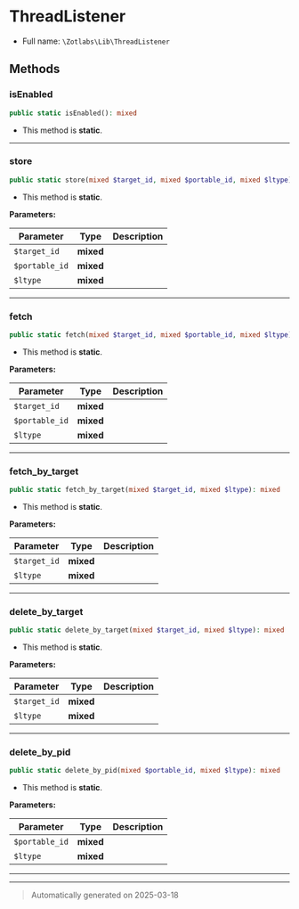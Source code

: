 
# ThreadListener





* Full name: `\Zotlabs\Lib\ThreadListener`




## Methods


### isEnabled



```php
public static isEnabled(): mixed
```



* This method is **static**.








***

### store



```php
public static store(mixed $target_id, mixed $portable_id, mixed $ltype): mixed
```



* This method is **static**.




**Parameters:**

| Parameter | Type | Description |
|-----------|------|-------------|
| `$target_id` | **mixed** |  |
| `$portable_id` | **mixed** |  |
| `$ltype` | **mixed** |  |





***

### fetch



```php
public static fetch(mixed $target_id, mixed $portable_id, mixed $ltype): mixed
```



* This method is **static**.




**Parameters:**

| Parameter | Type | Description |
|-----------|------|-------------|
| `$target_id` | **mixed** |  |
| `$portable_id` | **mixed** |  |
| `$ltype` | **mixed** |  |





***

### fetch_by_target



```php
public static fetch_by_target(mixed $target_id, mixed $ltype): mixed
```



* This method is **static**.




**Parameters:**

| Parameter | Type | Description |
|-----------|------|-------------|
| `$target_id` | **mixed** |  |
| `$ltype` | **mixed** |  |





***

### delete_by_target



```php
public static delete_by_target(mixed $target_id, mixed $ltype): mixed
```



* This method is **static**.




**Parameters:**

| Parameter | Type | Description |
|-----------|------|-------------|
| `$target_id` | **mixed** |  |
| `$ltype` | **mixed** |  |





***

### delete_by_pid



```php
public static delete_by_pid(mixed $portable_id, mixed $ltype): mixed
```



* This method is **static**.




**Parameters:**

| Parameter | Type | Description |
|-----------|------|-------------|
| `$portable_id` | **mixed** |  |
| `$ltype` | **mixed** |  |





***


***
> Automatically generated on 2025-03-18
